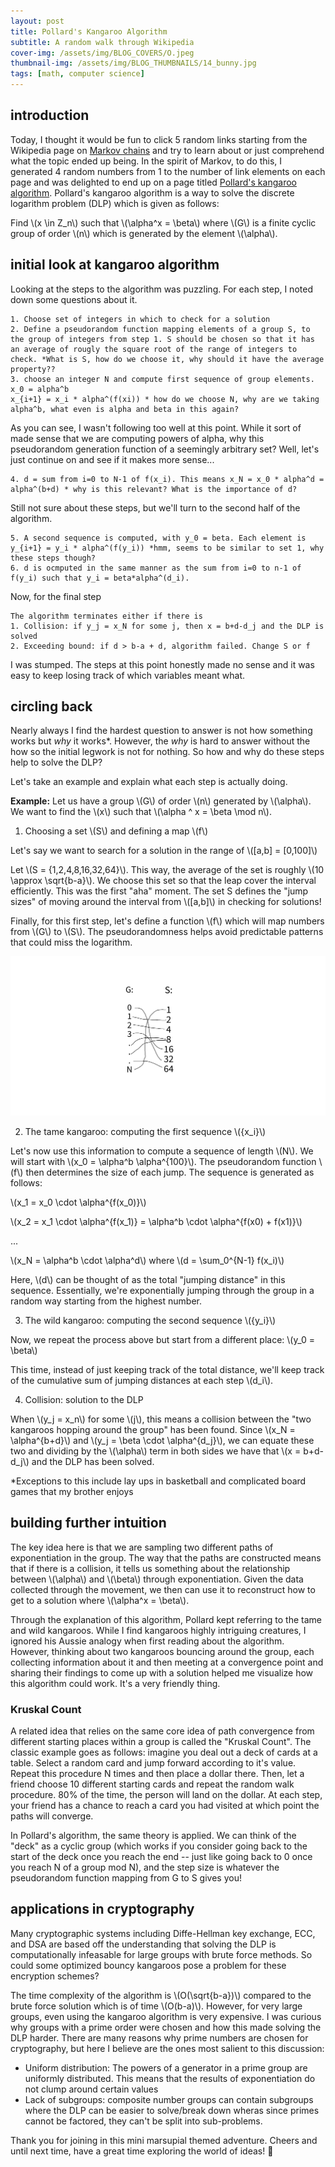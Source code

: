 ```yaml
---
layout: post
title: Pollard's Kangaroo Algorithm
subtitle: A random walk through Wikipedia  
cover-img: /assets/img/BLOG_COVERS/O.jpeg
thumbnail-img: /assets/img/BLOG_THUMBNAILS/14_bunny.jpg
tags: [math, computer science]
---
```


## introduction

Today, I thought it would be fun to click 5 random links starting from the Wikipedia page on [Markov chains](https://en.wikipedia.org/wiki/Markov_chain) and try to learn about or just comprehend what the topic ended up being. In the spirit of Markov, to do this, I generated 4 random numbers from 1 to the number of link elements on each page and was delighted to end up on a page titled [Pollard's kangaroo algorithm](https://en.wikipedia.org/wiki/Pollard%27s_kangaroo_algorithm). Pollard's kangaroo algorithm is a way to solve the discrete logarithm problem (DLP) which is given as follows:

Find \\(x \in Z_n\\) such that \\(\alpha^x = \beta\\) where \\(G\\) is a finite cyclic group of order \\(n\\) which is generated by the element \\(\alpha\\). 

## initial look at kangaroo algorithm

Looking at the steps to the algorithm was puzzling. For each step, I noted down some questions about it.

```
1. Choose set of integers in which to check for a solution
2. Define a pseudorandom function mapping elements of a group S, to the group of integers from step 1. S should be chosen so that it has an average of rougly the square root of the range of integers to check. *What is S, how do we choose it, why should it have the average property??
3. choose an integer N and compute first sequence of group elements. 
x_0 = alpha^b
x_{i+1} = x_i * alpha^(f(xi)) * how do we choose N, why are we taking alpha^b, what even is alpha and beta in this again?
```
As you can see, I wasn't following too well at this point. While it sort of made sense that we are computing powers of alpha, why this pseudorandom generation function of a seemingly arbitrary set? Well, let's just continue on and see if it makes more sense...

```
4. d = sum from i=0 to N-1 of f(x_i). This means x_N = x_0 * alpha^d = alpha^(b+d) * why is this relevant? What is the importance of d?
```

Still not sure about these steps, but we'll turn to the second half of the algorithm.

```
5. A second sequence is computed, with y_0 = beta. Each element is y_{i+1} = y_i * alpha^(f(y_i)) *hmm, seems to be similar to set 1, why these steps though?
6. d is ocmputed in the same manner as the sum from i=0 to n-1 of f(y_i) such that y_i = beta*alpha^(d_i).
```

Now, for the final step

```
The algorithm terminates either if there is
1. Collision: if y_j = x_N for some j, then x = b+d-d_j and the DLP is solved
2. Exceeding bound: if d > b-a + d, algorithm failed. Change S or f
```

I was stumped. The steps at this point honestly made no sense and it was easy to keep losing track of which variables meant what. 

## circling back
Nearly always I find the hardest question to answer is not how something works but *why* it works*. However, the *why* is hard to answer without the how so the initial legwork is not for nothing. So how and why do these steps help to solve the DLP? 

Let's take an example and explain what each step is actually doing.

**Example:** 
Let us have a group \\(G\\) of order \\(n\\) generated by \\(\alpha\\). We want to find the \\(x\\) such that \\(\alpha ^ x = \beta \mod n\\).


1. Choosing a set \\(S\\) and defining a map \\(f\\)

Let's say we want to search for a solution in the range of \\([a,b] = [0,100]\\)

Let \\(S = \{1,2,4,8,16,32,64\}\\). This way, the average of the set is roughly \\(10 \approx \sqrt{b-a}\\). We choose this set so that the leap cover the interval efficiently. This was the first "aha" moment. The set S defines the "jump sizes" of moving around the interval from \\([a,b]\\) in checking for solutions!

Finally, for this first step, let's define a function \\(f\\) which will map numbers from \\(G\\) to \\(S\\). The pseudorandomness helps avoid predictable patterns that could miss the logarithm.

![image](/assets/img/kangaroo/Drawing.png)

2. The tame kangaroo: computing the first sequence \\(\{x_i\}\\)

Let's now use this information to compute a sequence of length \\(N\\). We will start with \\(x_0 = \alpha^b \alpha^{100}\\). The pseudorandom function \\(f\\) then determines the size of each jump. The sequence is generated as follows:

\\(x_1 = x_0 \cdot \alpha^{f(x_0)}\\) 

\\(x_2 = x_1 \cdot \alpha^{f(x_1)} = \alpha^b \cdot \alpha^{f(x0) + f(x1)}\\)

...

\\(x_N = \alpha^b \cdot \alpha^d\\) where \\(d = \sum_0^{N-1} f(x_i)\\)

Here, \\(d\\) can be thought of as the total "jumping distance" in this sequence. Essentially, we're exponentially jumping through the group in a random way starting from the highest number.

3. The wild kangaroo: computing the second sequence \\(\{y_i\}\\)

Now, we repeat the process above but start from a different place: \\(y_0 = \beta\\)

This time, instead of just keeping track of the total distance, we'll keep track of the cumulative sum of jumping distances at each step \\(d_i\\).


4. Collision: solution to the DLP

When \\(y_j = x_n\\) for some \\(j\\), this means a collision between the "two kangaroos hopping around the group" has been found. Since \\(x_N = \alpha^{b+d}\\) and \\(y_j = \beta \cdot \alpha^{d_j}\\), we can equate these two and dividing by the \\(\alpha\\) term in both sides we have that \\(x = b+d-d_j\\) and the DLP has been solved.


*Exceptions to this include lay ups in basketball and complicated board games that my brother enjoys

## building further intuition
The key idea here is that we are sampling two different paths of exponentiation in the group. The way that the paths are constructed means that if there is a collision, it tells us something about the relationship between \\(\alpha\\) and \\(\beta\\) through exponentiation. Given the data collected through the movement, we then can use it to reconstruct how to get to a solution where \\(\alpha^x = \beta\\). 

Through the explanation of this algorithm, Pollard kept referring to the tame and wild kangaroos. While I find kangaroos highly intriguing creatures, I ignored his Aussie analogy when first reading about the algorithm. However, thinking about two kangaroos bouncing around the group, each collecting information about it and then meeting at a convergence point and sharing their findings to come up with a solution helped me visualize how this algorithm could work. It's a very friendly thing. 

### Kruskal Count
A related idea that relies on the same core idea of path convergence from different starting places within a group is called the "Kruskal Count". The classic example goes as follows: imagine you deal out a deck of cards at a table. Select a random card and jump forward according to it's value. Repeat this procedure N times and then place a dollar there. Then, let a friend choose 10 different starting cards and repeat the random walk procedure. 80% of the time, the person will land on the dollar. At each step, your friend has a chance to reach a card you had visited at which point the paths will converge.

In Pollard's algorithm, the same theory is applied. We can think of the "deck" as a cyclic group (which works if you consider going back to the start of the deck once you reach the end -- just like going back to 0 once you reach N of a group mod N), and the step size is whatever the pseudorandom function mapping from G to S gives you!


## applications in cryptography
Many cryptographic systems including Diffe-Hellman key exchange, ECC, and DSA are based off the understanding that solving the DLP is computationally infeasable for large groups with brute force methods. So could some optimized bouncy kangaroos pose a problem for these encryption schemes? 

The time complexity of the algorithm is \\(O(\sqrt{b-a})\\) compared to the brute force solution which is of time \\(O(b-a)\\). However, for very large groups, even using the kangaroo algorithm is very expensive. I was curious why groups with a prime order were chosen and how this made solving the DLP harder. There are many reasons why prime numbers are chosen for cryptography, but here I believe are the ones most salient to this discussion:

* Uniform distribution: The powers of a generator in a prime group are uniformly distributed. This means that the results of exponentiation do not clump around certain values
* Lack of subgroups: composite number groups can contain subgroups where the DLP can be easier to solve/break down wheras since primes cannot be factored, they can't be split into sub-problems.


Thank you for joining in this mini marsupial themed adventure. Cheers and until next time, have a great time exploring the world of ideas! 🦘